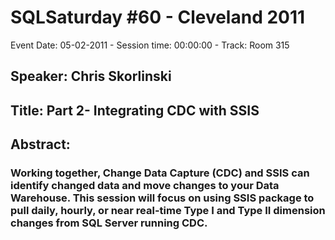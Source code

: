 # SQLSaturday #60 - Cleveland 2011
Event Date: 05-02-2011 - Session time: 00:00:00 - Track: Room 315
## Speaker: Chris Skorlinski
## Title: Part 2- Integrating CDC with SSIS
## Abstract:
### Working together, Change Data Capture (CDC) and SSIS can identify changed data and move changes to your Data Warehouse. This session will focus on using SSIS package to pull daily, hourly, or near real-time Type I and Type II dimension changes from SQL Server running CDC. 

